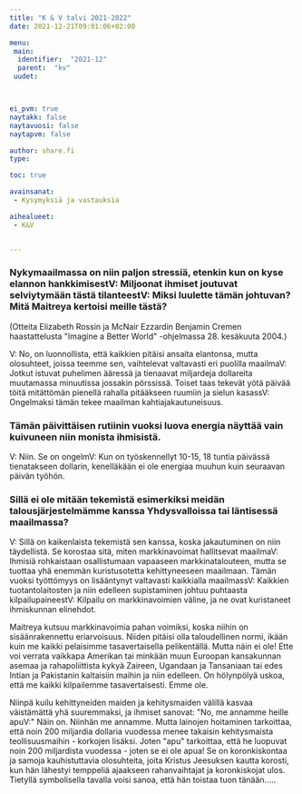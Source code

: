 ```yaml
---
title: "K & V talvi 2021-2022"
date: 2021-12-21T09:01:06+02:00

menu:
 main:
  identifier:  "2021-12"
  parent:  "kv"
 uudet:



ei_pvm: true
naytakk: false
naytavuosi: false
naytapvm: false

author: share.fi
type:

toc: true

avainsanat:
 - Kysymyksiä ja vastauksia

aihealueet:
 - K&V


---
```


### Nykymaailmassa on niin paljon stressiä, etenkin kun on kyse elannon hankkimisestV: Miljoonat ihmiset joutuvat selviytymään tästä tilanteestV: Miksi luulette tämän johtuvan? Mitä Maitreya kertoisi meille tästä?

(Otteita Elizabeth Rossin ja McNair Ezzardin Benjamin Cremen haastattelusta "Imagine a Better World" -ohjelmassa 28. kesäkuuta 2004.)

V: No, on luonnollista, että kaikkien pitäisi ansaita elantonsa, mutta olosuhteet, joissa teemme sen, vaihtelevat valtavasti eri puolilla maailmaV: Jotkut istuvat puhelimen ääressä ja tienaavat miljardeja dollareita muutamassa minuutissa jossakin pörssissä. Toiset taas tekevät yötä päivää töitä mitättömän pienellä rahalla pitääkseen ruumiin ja sielun kasassV: Ongelmaksi tämän tekee maailman kahtiajakautuneisuus.

### Tämän päivittäisen rutiinin vuoksi luova energia näyttää vain kuivuneen niin monista ihmisistä.

V: Niin. Se on ongelmV: Kun on työskennellyt 10-15, 18 tuntia päivässä tienatakseen dollarin, kenelläkään ei ole energiaa muuhun kuin seuraavan päivän työhön.

### Sillä ei ole mitään tekemistä esimerkiksi meidän talousjärjestelmämme kanssa Yhdysvalloissa tai läntisessä maailmassa?

V: Sillä on kaikenlaista tekemistä sen kanssa, koska jakautuminen on niin täydellistä. Se korostaa sitä, miten markkinavoimat hallitsevat maailmaV: Ihmisiä rohkaistaan osallistumaan vapaaseen markkinatalouteen, mutta se tuottaa yhä enemmän kuristusotetta kehittyneeseen maailmaan. Tämän vuoksi työttömyys on lisääntynyt valtavasti kaikkialla maailmassV: Kaikkien tuotantolaitosten ja niin edelleen supistaminen johtuu puhtaasta kilpailupaineestV: Kilpailu on markkinavoimien väline, ja ne ovat kuristaneet ihmiskunnan elinehdot.

Maitreya kutsuu markkinavoimia pahan voimiksi, koska niihin on sisäänrakennettu eriarvoisuus. Niiden pitäisi olla taloudellinen normi, ikään kuin me kaikki pelaisimme tasavertaisella pelikentällä. Mutta näin ei ole! Ette voi verrata vaikkapa Amerikan tai minkään muun Euroopan kansakunnan asemaa ja rahapoliittista kykyä Zaireen, Ugandaan ja Tansaniaan tai edes Intian ja Pakistanin kaltaisiin maihin ja niin edelleen. On hölynpölyä uskoa, että me kaikki kilpailemme tasavertaisesti. Emme ole.

Niinpä kuilu kehittyneiden maiden ja kehitysmaiden välillä kasvaa väistämättä yhä suuremmaksi, ja ihmiset sanovat: "No, me annamme heille apuV:" Näin on. Niinhän me annamme. Mutta lainojen hoitaminen tarkoittaa, että noin 200 miljardia dollaria vuodessa menee takaisin kehitysmaista teollisuusmaihin - korkojen lisäksi. Joten "apu" tarkoittaa, että he luopuvat noin 200 miljardista vuodessa - joten se ei ole apua! Se on koronkiskontaa ja samoja kauhistuttavia olosuhteita, joita Kristus Jeesuksen kautta korosti, kun hän lähestyi temppeliä ajaakseen rahanvaihtajat ja koronkiskojat ulos. Tietyllä symbolisella tavalla voisi sanoa, että hän toistaa tuon tänään.....

